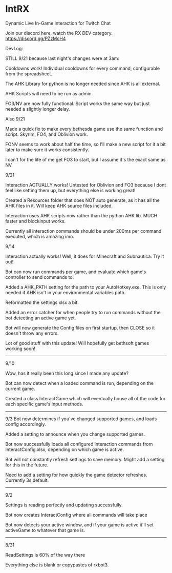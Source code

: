 # IntRX
Dynamic Live In-Game Interaction for Twitch Chat

Join our discord here, watch the RX DEV category. https://discord.gg/PZzMcH4

DevLog:

STILL 9/21 because last night's changes were at 3am:

Cooldowns work! Individual cooldowns for every command, configurable from the spreadsheet.

The AHK Library for python is no longer needed since AHK is all external.

AHK Scripts will need to be run as admin.

FO3/NV are now fully functional. Script works the same way but just needed a slightly longer delay.



Also 9/21

Made a quick fix to make every bethesda game use the same function and script. Skyrim, FO4, and Oblivion work.

FONV seems to work about half the time, so I'll make a new script for it a bit later to make sure it works consistently.

I can't for the life of me get FO3 to start, but I assume it's the exact same as NV.


9/21

Interaction ACTUALLY works! Untested for Oblivion and FO3 because I dont feel like setting them up, but everything else is working great!

Created a Resources folder that does NOT auto generate, as it has all the AHK files in it. Will keep AHK source files included.

Interaction uses AHK scripts now rather than the python AHK lib. MUCH faster and blockinput works.

Currently all interaction commands should be under 200ms per command executed, which is amazing imo.

9/14

Interaction actually works! Well, it does for Minecraft and Subnautica. Try it out!

Bot can now run commands per game, and evaluate which game's controller to send commands to.

Added a AHK_PATH setting for the path to your AutoHotkey.exe. This is only needed if AHK isn't in your environmental variables path.

Reformatted the settings xlsx a bit.

Added an error catcher for when people try to run commands without the bot detecting an active game yet.

Bot will now generate the Config files on first startup, then CLOSE so it doesn't throw any errors.

Lot of good stuff with this update! Will hopefully get bethsoft games working soon!


------------
9/10

Wow, has it really been this long since I made any update?

Bot can now detect when a loaded command is run, depending on the current game.

Created a class InteractGame which will eventually house all of the code for each specific game's input methods.

------------
9/3
Bot now determines if you've changed supported games, and loads config accordingly.

Added a setting to announce when you change supported games.

Bot now successfully loads all configured interaction commands from InteractConfig.xlsx, depending on which game is active.

Bot will not constantly refresh settings to save memory. Might add a setting for this in the future.

Need to add a setting for how quickly the game detector refreshes. Currently 3s default.

------------
9/2

Settings is reading perfectly and updating successfully.

Bot now creates InteractConfig where all commands will take place

Bot now detects your active window, and if your game is active it'll set activeGame to whatever that game is.

------------
8/31

ReadSettings is 60% of the way there

Everything else is blank or copypastes of rxbot3.
